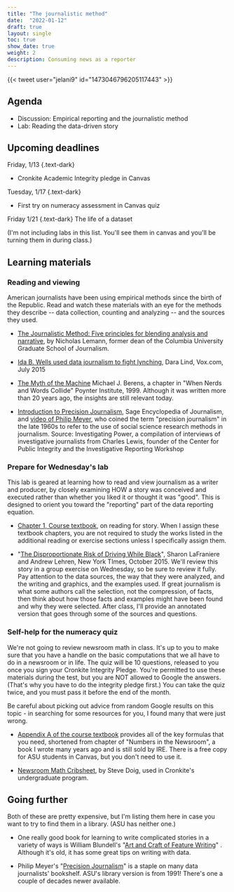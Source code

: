 ```yaml
---
title: "The journalistic method"
date:  "2022-01-12"
draft: true
layout: single
toc: true
show_date: true
weight: 2
description: Consuming news as a reporter 
--- 
```



{{< tweet user="jelani9" id="1473046796205117443" >}}


## Agenda

* Discussion: Empirical reporting and the journalistic method
* Lab: Reading the data-driven story

## Upcoming deadlines

Friday, 1/13
{.text-dark}
* Cronkite Academic Integrity pledge in Canvas

Tuesday, 1/17
{.text-dark}
* First try on numeracy assessment in Canvas quiz

Friday 1/21 
{.text-dark}
The life of a dataset 

(I'm not including labs in this list. You'll see them in canvas and you'll be turning them in during class.)

## Learning materials

### Reading and viewing

American journalists have been using empirical methods since the birth of the Republic. Read and watch these materials with an eye for the methods they describe -- data collection, counting and analyzing -- and the sources they used.

* [The Journalistic Method: Five principles for blending analysis and narrative](https://journalistsresource.org/tip-sheets/journalistic-method-tip-sheet-blending-analysis-narrative/), by Nicholas Lemann, former dean of the Columbia University Graduate School of Journalism.

* [Ida B. Wells used data journalism to fight lynching](https://www.vox.com/2015/7/16/8979771/ida-b-wells-lynching-data), Dara Lind, Vox.com, July 2015

* [The Myth of the Machine](https://cronkitedata.s3.us-west-1.amazonaws.com/docs/berens_nerds_words.pdf) Michael J. Berens, a chapter in "When Nerds and Words Collide" Poynter Institute, 1999. Although it was written more than 20 years ago, the insights are still relevant today.

* [Introduction to Precision Journalism](https://cronkitedata.s3.us-west-1.amazonaws.com/docs/precision-journalism.pdf), Sage Encyclopedia of Journalism, and [video of Philip Meyer](https://investigatingpower.org/philip-meyer/), who coined the term "precision journalism" in the late 1960s to refer to the use of social science research methods in journalism. Source: Investigating Power, a compilation of interviews of investigative journalists from Charles Lewis, founder of the Center for Public Integrity and the Investigative Reporting Workshop

### Prepare for Wednesday's lab

This lab is geared at learning how to read and view journalism as a writer and producer, by closely examining HOW a story was conceived and executed rather than whether you liked it or thought it was "good". This is designed to orient you toward the "reporting" part of the data reporting equation.

* [Chapter 1, Course textbook](https://cronkitedata.github.io/djtextbook/start-story.html), on reading for story.  When I assign these textbook chapters, you are not required to study the works listed in the additional reading or exercise sections unless I specifically assign them. 

* "[The Disproportionate Risk of Driving While Black](https://www.nytimes.com/2015/10/25/us/racial-disparity-traffic-stops-driving-black.html)", Sharon LaFraniere and Andrew Lehren, New York TImes, October 2015. We'll review this story in a group exercise on Wednesday, so be sure to review it fully. Pay attention to the data sources, the way that they were analyzed, and the writing and graphics, and the examples used. If great journalism is what some authors call the selection, not the compression, of facts, then think about how those facts and examples might have been found and why they were selected. After class, I'll provide an annotated version that goes through some of the sources and questions.  

### Self-help for the numeracy quiz

We're not going to review newsroom math in class. It's up to you to make sure that you have a handle on the basic computations that we all have to do in a newsroom or in life. The quiz will be 10 questions, released to you once you sign your Cronkite Integrity Pledge. You're permitted to use these materials during the test, but you are NOT allowed to Google the answers. (That's why you have to do the integrity pledge first.) You can take the quiz twice, and you must pass it before the end of the month. 

Be careful about picking out advice from random Google results on this topic - in searching for some resources for you, I found many that were just wrong. 

* [Appendix A of the course textbook](https://cronkitedata.github.io/djtextbook/appendix-math.html) provides all of the key formulas that you need, shortened from chapter of "Numbers in the Newsroom", a book I wrote many years ago and is still sold by IRE. There is a free copy for ASU students in Canvas, but you don't need to use it.   

* [Newsroom Math Cribsheet](https://businessjournalism.org/2017/09/newsroom-math-crib-sheet/), by Steve Doig, used in Cronkite's undergraduate program. 

## Going further

Both of these are pretty expensive, but I'm listing them here in case you want to try to find them in a library. (ASU has neither one.) 

* One really good book for learning to write complicated stories in a variety of ways is William Blundell's "[Art and Craft of Feature Writing](https://www.amazon.com/kindle-dbs/entity/author/B001KDWGWQ)" . Although it's old, it has some great tips on writing with data. 

* Philip Meyer's "[Precision Journalism](https://www.amazon.com/Precision-Journalism-Reporters-Introduction-Science/dp/0742510883/)" is a staple on many data journalists' bookshelf.  ASU's library version is from 1991! There's one a couple of decades newer available. 